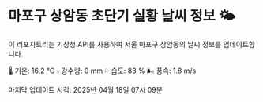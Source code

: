 
# 마포구 상암동 초단기 실황 날씨 정보 🌤️

이 리포지토리는 기상청 API를 사용하여 서울 마포구 상암동의 날씨 정보를 업데이트합니다. 

🌡️ 기온: 16.2 ℃
💧 강수량: 0 mm
💦 습도: 83 %
🌬️ 풍속: 1.8 m/s

마지막 업데이트 시각: 2025년 04월 18일 07시 09분    
